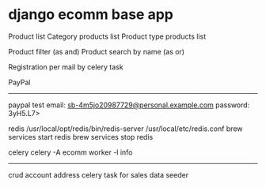 # django ecomm base app

Product list
Category products list
Product type products list

Product filter (as and)
Product search by name (as or)

Registration per mail by celery task

PayPal

----------------------------------------------------------------

paypal test 
email: sb-4m5jo20987729@personal.example.com
password: 3yH5.L7>

redis
/usr/local/opt/redis/bin/redis-server /usr/local/etc/redis.conf
brew services start redis
brew services stop redis

celery
celery -A ecomm worker -l info

-----------------------------------------------------------------

crud account address
celery task for sales
data seeder
